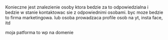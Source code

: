 Konieczne jest znalezienie osoby ktora bedzie za to odpowiedzialna i bedzie 
w stanie kontaktowac sie z odpowiednimi osobami.
byc moze bedzie to firma marketingowa. lub osoba prowadzaca profile osob na yt, insta face, itd


moja patforma to wp na domenie
